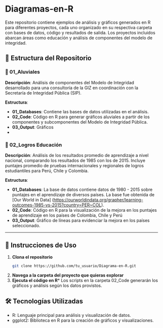 # Diagramas-en-R
Este repositorio contiene ejemplos de análisis y gráficos generados en R para diferentes proyectos, cada uno organizado en su respectiva carpeta con bases de datos, código y resultados de salida. Los proyectos incluidos abarcan áreas como educación y análisis de componentes del modelo de integridad.

## 📁 Estructura del Repositorio

### 🔹 01_Aluviales

**Descripción**: Análisis de componentes del Modelo de Integridad desarrollado para una consultoría de la GIZ en coordinación con la Secretaría de Integridad Pública (SIP).

**Estructura**:
- **01_Databases**: Contiene las bases de datos utilizadas en el análisis.
- **02_Code**: Código en R para generar gráficos aluviales a partir de los componentes y subcomponentes del Modelo de Integridad Pública.
- **03_Output**: Gráficos
- 
### 🔹 02_Logros Educación

**Descripción**: Análisis de los resultados promedio de aprendizaje a nivel nacional, comparando los resultados de 1985 con los de 2015. Incluye puntajes promedio de pruebas internacionales y regionales de logros estudiantiles para Perú, Chile y Colombia.

**Estructura**:
- **01_Databases**: La base de datos contiene datos de 1980 - 2015 sobre puntajes en el aprendizaje de diversos países. La base fue obtenida de [Our World in Data] (https://ourworldindata.org/grapher/learning-outcomes-1985-vs-2015?country=PER~COL).
- **02_Code**: Código en R para la visualización de la mejora en los puntajes de aprendizaje en los países de Colombia, Chile y Perú
- **03_Output**: Gráfico de líneas para evidenciar la mejora en los países seleccionado. 

---

## 🚀 Instrucciones de Uso

1. **Clona el repositorio**  
   ```bash
   git clone https://github.com/tu_usuario/Diagrama-en-R.git
   
2. **Navega a la carpeta del proyecto que quieras explorar**
3. **Ejecuta el código en R***
Los scripts en la carpeta 02_Code generarán los gráficos y análisis según los datos provistos.

## 🛠️ Tecnologías Utilizadas
- R: Lenguaje principal para análisis y visualización de datos.
- ggplot2: Biblioteca en R para la creación de gráficos y visualizaciones.



